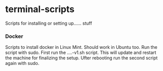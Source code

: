 # terminal-scripts
Scripts for installing or setting up...... stuff

### Docker
Scripts to install docker in Linux Mint. Should work in Ubuntu too. Run the script with sudo. First run the ....-v1.sh script.
This will update and restart the machine for finalizing the setup. Ufter rebooting run the second script again with sudo.
